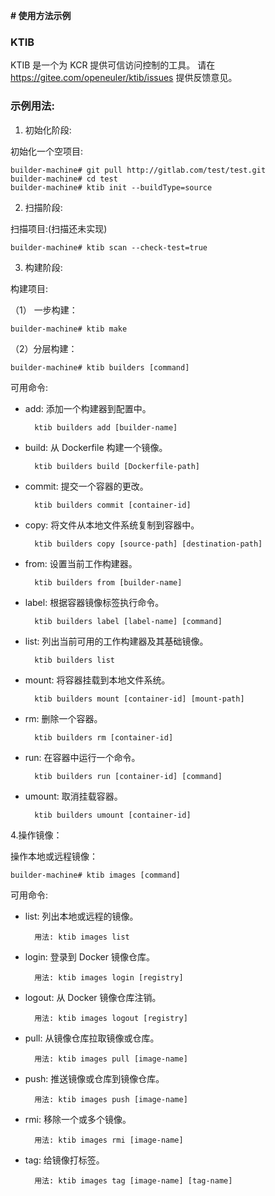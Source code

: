 **# 使用方法示例**

### **KTIB**
KTIB 是一个为 KCR 提供可信访问控制的工具。
请在 https://gitee.com/openeuler/ktib/issues 提供反馈意见。

### **示例用法:**
1. 初始化阶段:

初始化一个空项目:

    builder-machine# git pull http://gitlab.com/test/test.git
    builder-machine# cd test
    builder-machine# ktib init --buildType=source

2. 扫描阶段:

扫描项目:(扫描还未实现)

    builder-machine# ktib scan --check-test=true 

3. 构建阶段:

构建项目:

（1） 一步构建：

    builder-machine# ktib make

（2）分层构建：

    builder-machine# ktib builders [command]

可用命令:

* add: 添加一个构建器到配置中。

        ktib builders add [builder-name]
* build: 从 Dockerfile 构建一个镜像。

        ktib builders build [Dockerfile-path]
* commit: 提交一个容器的更改。

        ktib builders commit [container-id]

* copy: 将文件从本地文件系统复制到容器中。

        ktib builders copy [source-path] [destination-path]

* from: 设置当前工作构建器。

        ktib builders from [builder-name]

* label: 根据容器镜像标签执行命令。

        ktib builders label [label-name] [command]

* list: 列出当前可用的工作构建器及其基础镜像。

        ktib builders list 

* mount: 将容器挂载到本地文件系统。

        ktib builders mount [container-id] [mount-path]

* rm: 删除一个容器。

        ktib builders rm [container-id]

* run: 在容器中运行一个命令。

        ktib builders run [container-id] [command]

* umount: 取消挂载容器。

        ktib builders umount [container-id]

4.操作镜像：

操作本地或远程镜像：

    builder-machine# ktib images [command]

可用命令:

* list: 列出本地或远程的镜像。

        用法: ktib images list 

* login: 登录到 Docker 镜像仓库。

        用法: ktib images login [registry]

* logout: 从 Docker 镜像仓库注销。

        用法: ktib images logout [registry]

* pull: 从镜像仓库拉取镜像或仓库。

        用法: ktib images pull [image-name]

* push: 推送镜像或仓库到镜像仓库。

        用法: ktib images push [image-name]

* rmi: 移除一个或多个镜像。

        用法: ktib images rmi [image-name]

* tag: 给镜像打标签。

        用法: ktib images tag [image-name] [tag-name]


